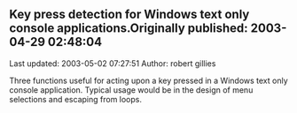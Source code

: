 ## Key press detection for Windows text only console applications.Originally published: 2003-04-29 02:48:04 
Last updated: 2003-05-02 07:27:51 
Author: robert gillies 
 
Three functions useful for acting upon a key pressed in a Windows text only console application. Typical usage would be in the design of menu selections and escaping from loops.
